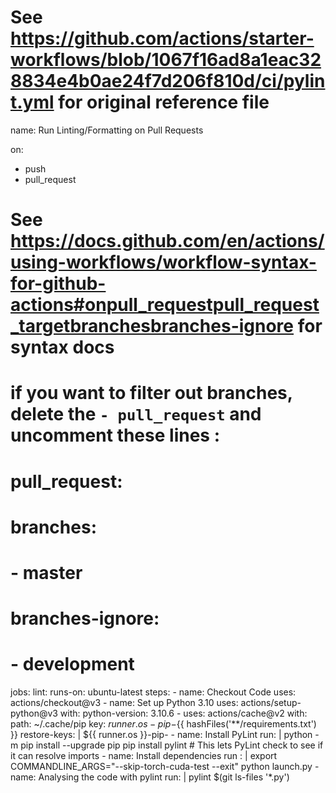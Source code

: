# See https://github.com/actions/starter-workflows/blob/1067f16ad8a1eac328834e4b0ae24f7d206f810d/ci/pylint.yml for original reference file
name: Run Linting/Formatting on Pull Requests

on:
  - push
  - pull_request
  # See https://docs.github.com/en/actions/using-workflows/workflow-syntax-for-github-actions#onpull_requestpull_request_targetbranchesbranches-ignore for syntax docs
  # if you want to filter out branches, delete the `- pull_request` and uncomment these lines :
  # pull_request:  
  #  branches:
  #    - master
  #  branches-ignore:
  #    - development

jobs:
  lint:
    runs-on: ubuntu-latest
    steps:
      - name: Checkout Code
        uses: actions/checkout@v3
      - name: Set up Python 3.10
        uses: actions/setup-python@v3
        with:
          python-version: 3.10.6
      - uses: actions/cache@v2
        with:
          path: ~/.cache/pip
          key: ${{ runner.os }}-pip-${{ hashFiles('**/requirements.txt') }}
          restore-keys: |
            ${{ runner.os }}-pip-
      - name: Install PyLint
        run: |
         python -m pip install --upgrade pip
          pip install pylint
      # This lets PyLint check to see if it can resolve imports
      - name: Install dependencies
        run : |
          export COMMANDLINE_ARGS="--skip-torch-cuda-test --exit"
          python launch.py
      - name: Analysing the code with pylint
        run: |
          pylint $(git ls-files '*.py')

